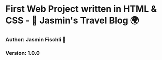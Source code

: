 # First Web Project written in HTML & CSS - 🚁 Jasmin's Travel Blog 🌍

### Author: Jasmin Fischli 🌈
### Version: 1.0.0
